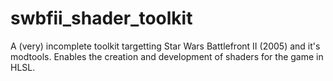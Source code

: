 # swbfii_shader_toolkit
A (very) incomplete toolkit targetting Star Wars Battlefront II (2005) and it's modtools. 
Enables the creation and development of shaders for the game in HLSL.
